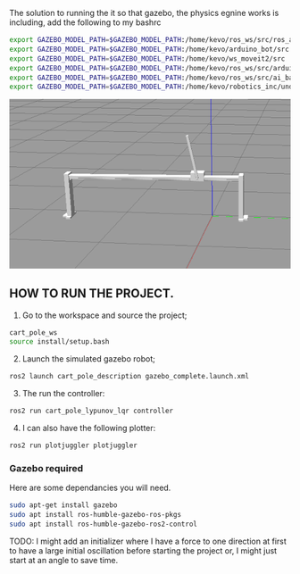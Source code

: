 The solution to running the it so that gazebo, the physics egnine works is including, add the following to my bashrc
```bash
export GAZEBO_MODEL_PATH=$GAZEBO_MODEL_PATH:/home/kevo/ros_ws/src/ros_arm/src
export GAZEBO_MODEL_PATH=$GAZEBO_MODEL_PATH:/home/kevo/arduino_bot/src
export GAZEBO_MODEL_PATH=$GAZEBO_MODEL_PATH:/home/kevo/ws_moveit2/src
export GAZEBO_MODEL_PATH=$GAZEBO_MODEL_PATH:/home/kevo/ros_ws/src/arduinobot_ws/src
export GAZEBO_MODEL_PATH=$GAZEBO_MODEL_PATH:/home/kevo/ros_ws/src/ai_based_sorting_robot_arm/src
export GAZEBO_MODEL_PATH=$GAZEBO_MODEL_PATH:/home/kevo/robotics_inc/under_actuated_ststems/cart_pole_ws/src/cart_pole
```
![CART POLE GAZEBO IMAGE](/extra_resource/Screenshot%202024-11-27%20173413.png)

## HOW TO RUN THE PROJECT.
1. Go to the workspace and source the project;

```bash
cart_pole_ws
source install/setup.bash
```

2. Launch the simulated gazebo robot;

```bash
ros2 launch cart_pole_description gazebo_complete.launch.xml
```

3. The run the controller:

```bash
ros2 run cart_pole_lypunov_lqr controller
```

4. I can also have the following plotter:

```bash
ros2 run plotjuggler plotjuggler
```

### Gazebo required

Here are some dependancies you will need.

```bash
sudo apt-get install gazebo
sudo apt install ros-humble-gazebo-ros-pkgs
sudo apt install ros-humble-gazebo-ros2-control
```


TODO: I might add an initializer where I have a force to one direction at first to have a large initial oscillation before starting the project or, I might just start at an angle to save time.

